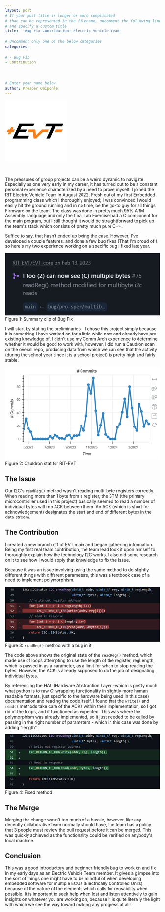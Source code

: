 ```yaml
---
layout: post
# If your post title is longer or more complicated
# than can be represented in the filename, uncomment the following line
# and specify a custom title
title:  "Bug Fix Contribution: Electric Vehicle Team"

# Uncomment only one of the below categories
categories: 

# - Bug Fix
- Contribution



# Enter your name below
author: Prosper Omiponle
---
```


![EVT Logo](../assets/2024-04-21-Prosper_Contribution/foss_EVT.webp)

<br>


The pressures of group projects can be a weird dynamic to navigate. Especially as one very early in my career, it has turned out to be a constant personal experience characterized by a need to prove myself. I joined the RIT Electric Vehicle Team in August 2022. Fresh out of my first Embedded programming class which I thoroughly enjoyed; I was convinced I would easily hit the ground running and in no time, be the go-to guy for all things Firmware on the team. The class was done in pretty much 95% ARM Assembly Language and only the final Lab Exercise had a C component for the main program, but I still thought it would be straightforward to pick up the team's stack which consists of pretty much pure C++.

Suffice to say, that hasn't ended up being the case. However, I've developed a couple features, and done a few bug fixes (That I'm proud of!), so here's my two experience working on a specific bug I fixed last year.

![Figure 1](../assets/2024-04-21-Prosper_Contribution/foss_Fig1.webp)
<br>
Figure 1: Summary clip of Bug Fix

I will start by stating the preliminaries - I chose this project simply because it is something I have worked on for a little while now and already have pre-existing knowledge of. I didn't use my Comm Arch experience to determine whether it would be good to work with, however, I did run a Caudron scan on the overall repo, producing data from which we can see that the activity (during the school year since it is a school project) is pretty high and fairly stable.

![Figure 2](../assets/2024-04-21-Prosper_Contribution/foss_Fig2.webp)
<br>
Figure 2: Cauldron stat for RIT-EVT

## The Issue
Our I2C's `readReg()` method wasn't reading multi-byte registers correctly. When reading more than 1 byte from a register, the STM (the primary microcontroller used in this project) basically seemed to read a number of individual bytes with no ACK between them. An ACK (which is short for acknowledgement) designates the start and end of different bytes in the data stream.

## The Contribution
I created a new branch off of EVT main and began gathering information. Being my first real team contribution, the team lead took it upon himself to thoroughly explain how the technology I2C works. I also did some research on it to see how I would apply that knowledge to fix the issue. 

Because it was an issue involving using the same method to do slightly different things with different parameters, this was a textbook case of a need to implement polymorphism.

![Figure 3](../assets/2024-04-21-Prosper_Contribution/foss_Fig3.webp)
<br>
Figure 3: `readReg()` method with a bug in it

The code above shows the original state of the `readReg()` method, which made use of loops attempting to use the length of the register, regLength, which is passed in as a parameter, as a limit for when to stop reading the bytes. However, the ACK is already supposed to do the job of designating individual bytes.

By referencing the HAL (Hardware Abstraction Layer -which is pretty much what python is to raw C: wrapping functionality in slightly more human readable formats, just specific to the hardware being used in this case) documentation and reading the code itself, I found that the `write()` and `read()` methods take care of the ACKs within their implementation, so I got rid of the loops, and it functioned as expected. This was where the polymorphism was already implemented, so it just needed to be called by passing in the right number of parameters - which in this case was done by adding "length".

![Figure 4](../assets/2024-04-21-Prosper_Contribution/foss_Fig4.webp)
<br>
Figure 4: Fixed method

## The Merge
Merging the change wasn't too much of a hassle, however, like any decently collaborative team normally should have, the team has a policy that 3 people must review the pull request before it can be merged. This was quickly achieved as the functionality could be verified on anybody's local machine.

## Conclusion

This was a good introductory and beginner friendly bug to work on and fix in my early days as an Electric Vehicle Team member. It gives a glimpse into the sort of things one might have to be mindful of when developing embedded software for multiple ECUs (Electrically Controlled Units) because of the nature of the elements which calls for reusability when possible. It is important to seek help when lost and listen attentively to gain insights on whatever you are working on, because it is quite literally the light with which we see the way toward making any progress at all!

